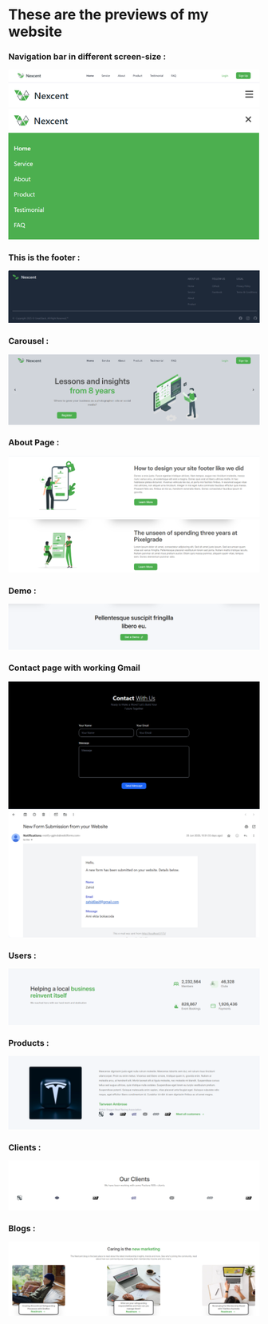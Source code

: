 <html>
<head>
<tittle><h1>These are the previews of my website</h1></tittle>
</head>
<body>
<h3>Navigation bar in different screen-size :</h3>
<img src="./public/navbar.png">
<img src="./public/small-navbar.png">
<img src="./public/mobile-navbar.png"></br>
<h3>This is the footer :</h3>
<img src="./public/footer.png"></br>
<h3>Carousel :</h3>
<img src="./public/carousel.png"></br>
<h3>About Page :</h3>
<img src="./public/about1.png"></br>
  <img src="./public/about2.png"></br>
<h3>Demo :</h3>
<img src="./public/demo.png"></br>
<h3>Contact page with working Gmail </h3>
<img src="./public/contact.png">
<img src="./public/gmail.png"></br>
<h3>Users :</h3>
<img src="./public/users.png"></br>
<h3>Products :</h3>
<img src="./public/product.png"></br>
<h3>Clients :</h3>
<img src="./public/client.png"></br>
<h3>Blogs :</h3>
<img src="./public/blogs.png"></br>
</body>
</html>
